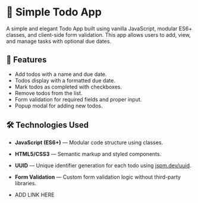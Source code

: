# 📝 Simple Todo App

A simple and elegant Todo App built using vanilla JavaScript, modular ES6+ classes, and client-side form validation. This app allows users to add, view, and manage tasks with optional due dates.

## 📌 Features

- Add todos with a name and due date.
- Todos display with a formatted due date.
- Mark todos as completed with checkboxes.
- Remove todos from the list.
- Form validation for required fields and proper input.
- Popup modal for adding new todos.

## 🛠️ Technologies Used

- **JavaScript (ES6+)** — Modular code structure using classes.
- **HTML5/CSS3** — Semantic markup and styled components.
- **UUID** — Unique identifier generation for each todo using [jspm.dev/uuid](https://jspm.dev/uuid).
- **Form Validation** — Custom form validation logic without third-party libraries.

- ADD LINK HERE
